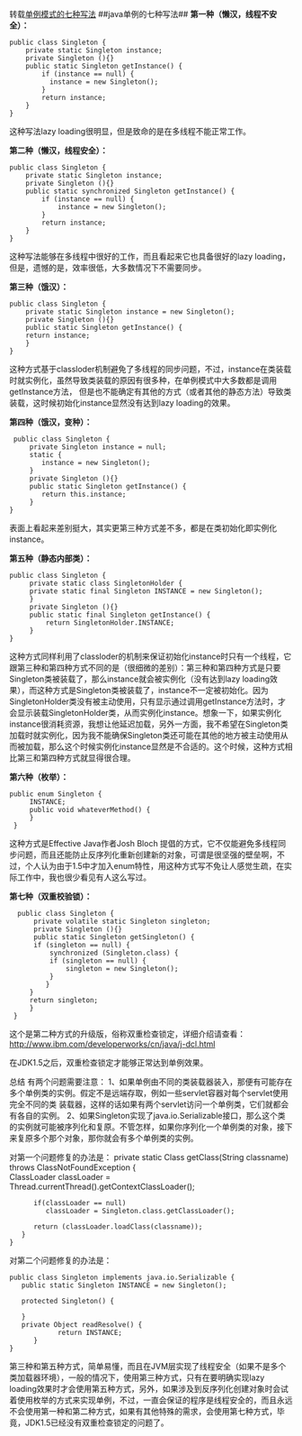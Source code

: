 转载[单例模式的七种写法](http://cantellow.iteye.com/blog/838473)
##java单例的七种写法##
**第一种（懒汉，线程不安全）：**

	public class Singleton {  
		private static Singleton instance;  
		private Singleton (){}   
		public static Singleton getInstance() {  
			if (instance == null) {  
			  instance = new Singleton();  
			}  
			return instance;  
		}  
	}
 
这种写法lazy loading很明显，但是致命的是在多线程不能正常工作。

**第二种（懒汉，线程安全）：**

	public class Singleton {  
		private static Singleton instance;  
		private Singleton (){}
		public static synchronized Singleton getInstance() {  
			if (instance == null) {  
				instance = new Singleton();  
			}  
			return instance;  
		}  
	}
这种写法能够在多线程中很好的工作，而且看起来它也具备很好的lazy loading，但是，遗憾的是，效率很低，大多数情况下不需要同步。

**第三种（饿汉）：**


	public class Singleton {  
	    private static Singleton instance = new Singleton();  
	    private Singleton (){}
	    public static Singleton getInstance() {  
	    return instance;  
	    }  
	}  

这种方式基于classloder机制避免了多线程的同步问题，不过，instance在类装载时就实例化，虽然导致类装载的原因有很多种，在单例模式中大多数都是调用getInstance方法， 但是也不能确定有其他的方式（或者其他的静态方法）导致类装载，这时候初始化instance显然没有达到lazy loading的效果。

**第四种（饿汉，变种）：**

	 public class Singleton {  
	     private Singleton instance = null;  
	     static {  
	     	instance = new Singleton();  
	     }  
	     private Singleton (){}
	     public static Singleton getInstance() {  
	     	return this.instance;  
	     }  
 	}  
 
表面上看起来差别挺大，其实更第三种方式差不多，都是在类初始化即实例化instance。


**第五种（静态内部类）：**

	public class Singleton {  
	     private static class SingletonHolder {  
	     private static final Singleton INSTANCE = new Singleton();  
	     }  
	     private Singleton (){}
	     public static final Singleton getInstance() {  
	         return SingletonHolder.INSTANCE;  
	     }  
	}  
 
 
这种方式同样利用了classloder的机制来保证初始化instance时只有一个线程，它跟第三种和第四种方式不同的是（很细微的差别）：第三种和第四种方式是只要Singleton类被装载了，那么instance就会被实例化（没有达到lazy loading效果），而这种方式是Singleton类被装载了，instance不一定被初始化。因为SingletonHolder类没有被主动使用，只有显示通过调用getInstance方法时，才会显示装载SingletonHolder类，从而实例化instance。想象一下，如果实例化instance很消耗资源，我想让他延迟加载，另外一方面，我不希望在Singleton类加载时就实例化，因为我不能确保Singleton类还可能在其他的地方被主动使用从而被加载，那么这个时候实例化instance显然是不合适的。这个时候，这种方式相比第三和第四种方式就显得很合理。

**第六种（枚举）：**

	public enum Singleton {  
	     INSTANCE;  
	     public void whateverMethod() {  
	     }  
	 }  
 
这种方式是Effective Java作者Josh Bloch 提倡的方式，它不仅能避免多线程同步问题，而且还能防止反序列化重新创建新的对象，可谓是很坚强的壁垒啊，不过，个人认为由于1.5中才加入enum特性，用这种方式写不免让人感觉生疏，在实际工作中，我也很少看见有人这么写过。
 

**第七种（双重校验锁）：**

	  public class Singleton {  
	      private volatile static Singleton singleton;  
	      private Singleton (){}   
	      public static Singleton getSingleton() {  
	      if (singleton == null) {  
	          synchronized (Singleton.class) {  
	          if (singleton == null) {  
	              singleton = new Singleton();  
	          }  
	         }  
	     }  
	     return singleton;  
	     }  
	 }  
 
这个是第二种方式的升级版，俗称双重检查锁定，详细介绍请查看：http://www.ibm.com/developerworks/cn/java/j-dcl.html

在JDK1.5之后，双重检查锁定才能够正常达到单例效果。

总结
有两个问题需要注意：
     1、如果单例由不同的类装载器装入，那便有可能存在多个单例类的实例。假定不是远端存取，例如一些servlet容器对每个servlet使用完全不同的类  装载器，这样的话如果有两个servlet访问一个单例类，它们就都会有各自的实例。
     2、如果Singleton实现了java.io.Serializable接口，那么这个类的实例就可能被序列化和复原。不管怎样，如果你序列化一个单例类的对象，接下来复原多个那个对象，那你就会有多个单例类的实例。

对第一个问题修复的办法是：
	private static Class getClass(String classname)      
	                                         throws ClassNotFoundException {     
	      ClassLoader classLoader = Thread.currentThread().getContextClassLoader();     
	      
	      if(classLoader == null)     
	         classLoader = Singleton.class.getClassLoader();     
	      
	      return (classLoader.loadClass(classname));     
	   }     
	}  

 
 对第二个问题修复的办法是： 

	public class Singleton implements java.io.Serializable {     
	   public static Singleton INSTANCE = new Singleton();     
	      
	   protected Singleton() {     
	        
	   }     
	   private Object readResolve() {     
	            return INSTANCE;     
	      }    
	}   

第三种和第五种方式，简单易懂，而且在JVM层实现了线程安全（如果不是多个类加载器环境），一般的情况下，使用第三种方式，只有在要明确实现lazy loading效果时才会使用第五种方式，另外，如果涉及到反序列化创建对象时会试着使用枚举的方式来实现单例，不过，一直会保证的程序是线程安全的，而且永远不会使用第一种和第二种方式，如果有其他特殊的需求，会使用第七种方式，毕竟，JDK1.5已经没有双重检查锁定的问题了。
